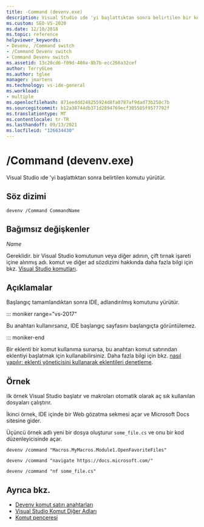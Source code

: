 ```yaml
---
title: -Command (devenv.exe)
description: Visual Studio ıde 'yi başlattıktan sonra belirtilen bir komutu yürütmek için command devenv komut satırı anahtarını nasıl kullanacağınızı öğrenin.
ms.custom: SEO-VS-2020
ms.date: 12/10/2018
ms.topic: reference
helpviewer_keywords:
- Devenv, /Command switch
- /Command Devenv switch
- Command Devenv switch
ms.assetid: 13c20cd6-f09d-400a-8b7b-ecc266a32cef
author: TerryGLee
ms.author: tglee
manager: jmartens
ms.technology: vs-ide-general
ms.workload:
- multiple
ms.openlocfilehash: 871eeddd248255924d8fa0787af9dad73b250c7b
ms.sourcegitcommit: b12a38744db371d2894769ecf305585f9577792f
ms.translationtype: MT
ms.contentlocale: tr-TR
ms.lasthandoff: 09/13/2021
ms.locfileid: "126634430"
---
```

# <a name="command-devenvexe"></a>/Command (devenv.exe)

Visual Studio ıde 'yi başlattıktan sonra belirtilen komutu yürütür.

## <a name="syntax"></a>Söz dizimi

```shell
devenv /Command CommandName
```

## <a name="arguments"></a>Bağımsız değişkenler

*Name*

Gereklidir. bir Visual Studio komutunun veya diğer adının, çift tırnak işareti içine alınmış adı. komut ve diğer ad sözdizimi hakkında daha fazla bilgi için bkz. [Visual Studio komutları](../../ide/reference/visual-studio-commands.md).

## <a name="remarks"></a>Açıklamalar

Başlangıç tamamlandıktan sonra IDE, adlandırılmış komutunu yürütür.

::: moniker range="vs-2017"

Bu anahtarı kullanırsanız, IDE başlangıç sayfasını başlangıçta görüntülemez.

::: moniker-end

Bir eklenti bir komut kullanıma sunarsa, bu anahtarı komut satırından eklentiyi başlatmak için kullanabilirsiniz. Daha fazla bilgi için bkz. [nasıl yapılır: eklenti yöneticisini kullanarak eklentileri denetleme](/previous-versions/xwdatdwh(v=vs.140)).

## <a name="example"></a>Örnek

ilk örnek Visual Studio başlatır ve makroları otomatik olarak aç sık kullanılan dosyaları çalıştırır.

İkinci örnek, IDE içinde bir Web gözatma sekmesi açar ve Microsoft Docs sitesine gider.

Üçüncü örnek adlı yeni bir dosya oluşturur `some_file.cs` ve onu bir kod düzenleyicisinde açar.

```shell
devenv /command "Macros.MyMacros.Module1.OpenFavoriteFiles"

devenv /command "navigate https://docs.microsoft.com/"

devenv /command "nf some_file.cs"
```

## <a name="see-also"></a>Ayrıca bkz.

- [Devenv komut satırı anahtarları](../../ide/reference/devenv-command-line-switches.md)
- [Visual Studio Komut Diğer Adları](../../ide/reference/visual-studio-command-aliases.md)
- [Komut penceresi](command-window.md)
